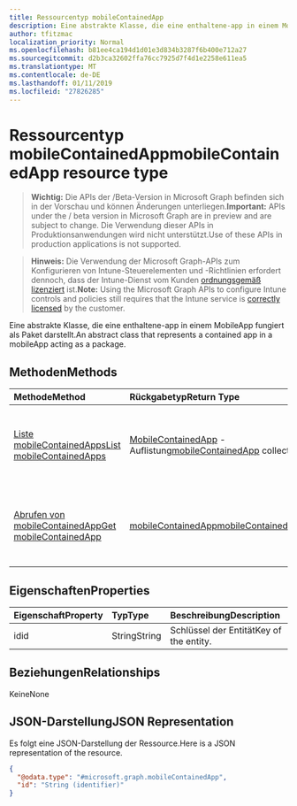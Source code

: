 ```yaml
---
title: Ressourcentyp mobileContainedApp
description: Eine abstrakte Klasse, die eine enthaltene-app in einem MobileApp fungiert als Paket darstellt.
author: tfitzmac
localization_priority: Normal
ms.openlocfilehash: b81ee4ca194d1d01e3d834b3287f6b400e712a27
ms.sourcegitcommit: d2b3ca32602ffa76cc7925d7f4d1e2258e611ea5
ms.translationtype: MT
ms.contentlocale: de-DE
ms.lasthandoff: 01/11/2019
ms.locfileid: "27826285"
---
```

# <a name="mobilecontainedapp-resource-type"></a><span data-ttu-id="22648-103">Ressourcentyp mobileContainedApp</span><span class="sxs-lookup"><span data-stu-id="22648-103">mobileContainedApp resource type</span></span>

> <span data-ttu-id="22648-104">**Wichtig:** Die APIs der /Beta-Version in Microsoft Graph befinden sich in der Vorschau und können Änderungen unterliegen.</span><span class="sxs-lookup"><span data-stu-id="22648-104">**Important:** APIs under the / beta version in Microsoft Graph are in preview and are subject to change.</span></span> <span data-ttu-id="22648-105">Die Verwendung dieser APIs in Produktionsanwendungen wird nicht unterstützt.</span><span class="sxs-lookup"><span data-stu-id="22648-105">Use of these APIs in production applications is not supported.</span></span>

> <span data-ttu-id="22648-106">**Hinweis:** Die Verwendung der Microsoft Graph-APIs zum Konfigurieren von Intune-Steuerelementen und -Richtlinien erfordert dennoch, dass der Intune-Dienst vom Kunden [ordnungsgemäß lizenziert](https://go.microsoft.com/fwlink/?linkid=839381) ist.</span><span class="sxs-lookup"><span data-stu-id="22648-106">**Note:** Using the Microsoft Graph APIs to configure Intune controls and policies still requires that the Intune service is [correctly licensed](https://go.microsoft.com/fwlink/?linkid=839381) by the customer.</span></span>

<span data-ttu-id="22648-107">Eine abstrakte Klasse, die eine enthaltene-app in einem MobileApp fungiert als Paket darstellt.</span><span class="sxs-lookup"><span data-stu-id="22648-107">An abstract class that represents a contained app in a mobileApp acting as a package.</span></span>
## <a name="methods"></a><span data-ttu-id="22648-108">Methoden</span><span class="sxs-lookup"><span data-stu-id="22648-108">Methods</span></span>
|<span data-ttu-id="22648-109">Methode</span><span class="sxs-lookup"><span data-stu-id="22648-109">Method</span></span>|<span data-ttu-id="22648-110">Rückgabetyp</span><span class="sxs-lookup"><span data-stu-id="22648-110">Return Type</span></span>|<span data-ttu-id="22648-111">Beschreibung</span><span class="sxs-lookup"><span data-stu-id="22648-111">Description</span></span>|
|:---|:---|:---|
|[<span data-ttu-id="22648-112">Liste mobileContainedApps</span><span class="sxs-lookup"><span data-stu-id="22648-112">List mobileContainedApps</span></span>](../api/intune-apps-mobilecontainedapp-list.md)|<span data-ttu-id="22648-113">[MobileContainedApp](../resources/intune-apps-mobilecontainedapp.md) -Auflistung</span><span class="sxs-lookup"><span data-stu-id="22648-113">[mobileContainedApp](../resources/intune-apps-mobilecontainedapp.md) collection</span></span>|<span data-ttu-id="22648-114">Listeneigenschaften und Beziehungen der [MobileContainedApp](../resources/intune-apps-mobilecontainedapp.md) -Objekte.</span><span class="sxs-lookup"><span data-stu-id="22648-114">List properties and relationships of the [mobileContainedApp](../resources/intune-apps-mobilecontainedapp.md) objects.</span></span>|
|[<span data-ttu-id="22648-115">Abrufen von mobileContainedApp</span><span class="sxs-lookup"><span data-stu-id="22648-115">Get mobileContainedApp</span></span>](../api/intune-apps-mobilecontainedapp-get.md)|[<span data-ttu-id="22648-116">mobileContainedApp</span><span class="sxs-lookup"><span data-stu-id="22648-116">mobileContainedApp</span></span>](../resources/intune-apps-mobilecontainedapp.md)|<span data-ttu-id="22648-117">Lesen Sie Eigenschaften und Beziehungen des [MobileContainedApp](../resources/intune-apps-mobilecontainedapp.md) -Objekts.</span><span class="sxs-lookup"><span data-stu-id="22648-117">Read properties and relationships of the [mobileContainedApp](../resources/intune-apps-mobilecontainedapp.md) object.</span></span>|

## <a name="properties"></a><span data-ttu-id="22648-118">Eigenschaften</span><span class="sxs-lookup"><span data-stu-id="22648-118">Properties</span></span>
|<span data-ttu-id="22648-119">Eigenschaft</span><span class="sxs-lookup"><span data-stu-id="22648-119">Property</span></span>|<span data-ttu-id="22648-120">Typ</span><span class="sxs-lookup"><span data-stu-id="22648-120">Type</span></span>|<span data-ttu-id="22648-121">Beschreibung</span><span class="sxs-lookup"><span data-stu-id="22648-121">Description</span></span>|
|:---|:---|:---|
|<span data-ttu-id="22648-122">id</span><span class="sxs-lookup"><span data-stu-id="22648-122">id</span></span>|<span data-ttu-id="22648-123">String</span><span class="sxs-lookup"><span data-stu-id="22648-123">String</span></span>|<span data-ttu-id="22648-124">Schlüssel der Entität</span><span class="sxs-lookup"><span data-stu-id="22648-124">Key of the entity.</span></span>|

## <a name="relationships"></a><span data-ttu-id="22648-125">Beziehungen</span><span class="sxs-lookup"><span data-stu-id="22648-125">Relationships</span></span>
<span data-ttu-id="22648-126">Keine</span><span class="sxs-lookup"><span data-stu-id="22648-126">None</span></span>
## <a name="json-representation"></a><span data-ttu-id="22648-127">JSON-Darstellung</span><span class="sxs-lookup"><span data-stu-id="22648-127">JSON Representation</span></span>
<span data-ttu-id="22648-128">Es folgt eine JSON-Darstellung der Ressource.</span><span class="sxs-lookup"><span data-stu-id="22648-128">Here is a JSON representation of the resource.</span></span>
<!-- {
  "blockType": "resource",
  "keyProperty": "id",
  "@odata.type": "microsoft.graph.mobileContainedApp"
}
-->
``` json
{
  "@odata.type": "#microsoft.graph.mobileContainedApp",
  "id": "String (identifier)"
}
```





